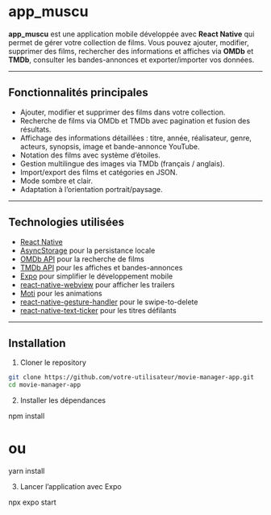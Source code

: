 # app_muscu

**app_muscu** est une application mobile développée avec **React Native** qui permet de gérer votre collection de films. Vous pouvez ajouter, modifier, supprimer des films, rechercher des informations et affiches via **OMDb** et **TMDb**, consulter les bandes-annonces et exporter/importer vos données.  

---

## Fonctionnalités principales

- Ajouter, modifier et supprimer des films dans votre collection.  
- Recherche de films via OMDb et TMDb avec pagination et fusion des résultats.  
- Affichage des informations détaillées : titre, année, réalisateur, genre, acteurs, synopsis, image et bande-annonce YouTube.  
- Notation des films avec système d’étoiles.  
- Gestion multilingue des images via TMDb (français / anglais).  
- Import/export des films et catégories en JSON.  
- Mode sombre et clair.  
- Adaptation à l’orientation portrait/paysage.  

---

## Technologies utilisées

- [React Native](https://reactnative.dev/)  
- [AsyncStorage](https://react-native-async-storage.github.io/async-storage/) pour la persistance locale  
- [OMDb API](http://www.omdbapi.com/) pour la recherche de films  
- [TMDb API](https://www.themoviedb.org/) pour les affiches et bandes-annonces  
- [Expo](https://expo.dev/) pour simplifier le développement mobile  
- [react-native-webview](https://github.com/react-native-webview/react-native-webview) pour afficher les trailers  
- [Moti](https://moti.fyi/) pour les animations  
- [react-native-gesture-handler](https://docs.swmansion.com/react-native-gesture-handler/docs/) pour le swipe-to-delete  
- [react-native-text-ticker](https://github.com/JanGorman/react-native-text-ticker) pour les titres défilants  

---

## Installation

1. Cloner le repository  

```bash
git clone https://github.com/votre-utilisateur/movie-manager-app.git
cd movie-manager-app
```
2. Installer les dépendances

npm install
# ou
yarn install


3. Lancer l’application avec Expo

npx expo start
